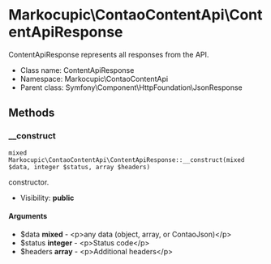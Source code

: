 Markocupic\ContaoContentApi\ContentApiResponse
===============

ContentApiResponse represents all responses from the API.




* Class name: ContentApiResponse
* Namespace: Markocupic\ContaoContentApi
* Parent class: Symfony\Component\HttpFoundation\JsonResponse







Methods
-------


### __construct

    mixed Markocupic\ContaoContentApi\ContentApiResponse::__construct(mixed $data, integer $status, array $headers)

constructor.



* Visibility: **public**


#### Arguments
* $data **mixed** - &lt;p&gt;any data (object, array, or ContaoJson)&lt;/p&gt;
* $status **integer** - &lt;p&gt;Status code&lt;/p&gt;
* $headers **array** - &lt;p&gt;Additional headers&lt;/p&gt;



